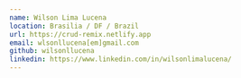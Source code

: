 ```yaml
---
name: Wilson Lima Lucena
location: Brasilia / DF / Brazil
url: https://crud-remix.netlify.app
email: wlsonllucena[em]gmail.com
github: wilsonllucena
linkedin: https://www.linkedin.com/in/wilsonlimalucena/
---
```

